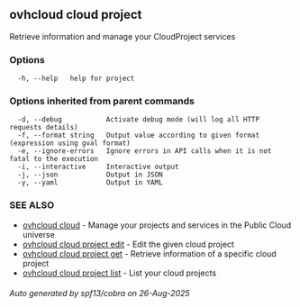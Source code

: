 ## ovhcloud cloud project

Retrieve information and manage your CloudProject services

### Options

```
  -h, --help   help for project
```

### Options inherited from parent commands

```
  -d, --debug           Activate debug mode (will log all HTTP requests details)
  -f, --format string   Output value according to given format (expression using gval format)
  -e, --ignore-errors   Ignore errors in API calls when it is not fatal to the execution
  -i, --interactive     Interactive output
  -j, --json            Output in JSON
  -y, --yaml            Output in YAML
```

### SEE ALSO

* [ovhcloud cloud](ovhcloud_cloud.md)	 - Manage your projects and services in the Public Cloud universe
* [ovhcloud cloud project edit](ovhcloud_cloud_project_edit.md)	 - Edit the given cloud project
* [ovhcloud cloud project get](ovhcloud_cloud_project_get.md)	 - Retrieve information of a specific cloud project
* [ovhcloud cloud project list](ovhcloud_cloud_project_list.md)	 - List your cloud projects

###### Auto generated by spf13/cobra on 26-Aug-2025

